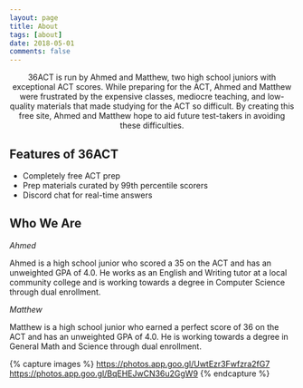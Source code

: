 ```yaml
---
layout: page
title: About
tags: [about]
date: 2018-05-01
comments: false
---
```

    
<center>36ACT is run by Ahmed and Matthew, two high school juniors with exceptional ACT scores. While preparing for the ACT, Ahmed and Matthew were frustrated by the expensive classes, mediocre teaching, and low-quality materials that made studying for the ACT so difficult. By creating this free site, Ahmed and Matthew hope to aid future test-takers in avoiding these difficulties.</center>

## Features of 36ACT
* Completely free ACT prep
* Prep materials curated by 99th percentile scorers
* Discord chat for real-time answers

## Who We Are

_Ahmed_

Ahmed is a high school junior who scored a 35 on the ACT and has an unweighted GPA of 4.0. He works as an English and Writing tutor at a local community college and is working towards a degree in Computer Science through dual enrollment.

_Matthew_

Matthew is a high school junior who earned a perfect score of 36 on the ACT and has an unweighted GPA of 4.0. He is working towards a degree in General Math and Science through dual enrollment.

{% capture images %}
    https://photos.app.goo.gl/UwtEzr3Fwfzra2fG7
    https://photos.app.goo.gl/BqEHEJwCN36u2GgW9
{% endcapture %}
<!---{% include gallery images=images caption="Screenshots of Ahmed and Matthew's Score Reports" cols=2 %}-->
